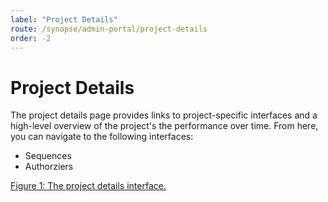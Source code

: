 ```yaml
---
label: "Project Details"
route: /synapse/admin-portal/project-details
order: -2
---
```

# Project Details

The project details page provides links to project-specific interfaces and a high-level overview of the project's the performance over time. From here, you can navigate to the following interfaces:

 - Sequences
 - Authorziers

[Figure 1: The project details interface.](project-details.md)